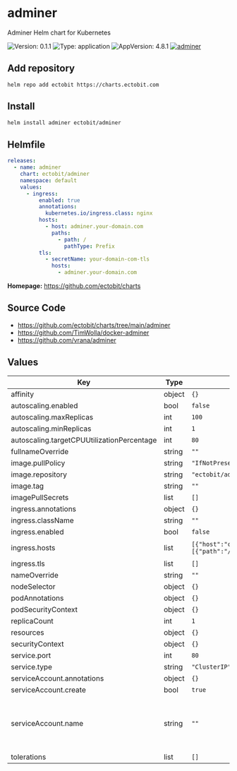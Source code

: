 # adminer

Adminer Helm chart for Kubernetes

![Version: 0.1.1](https://img.shields.io/badge/Version-0.1.1-informational?style=flat-square) ![Type: application](https://img.shields.io/badge/Type-application-informational?style=flat-square) ![AppVersion: 4.8.1](https://img.shields.io/badge/AppVersion-4.8.1-informational?style=flat-square) [![adminer](https://github.com/ectobit/charts/actions/workflows/adminer.yml/badge.svg)](https://github.com/ectobit/charts/actions/workflows/adminer.yml)

## Add repository

`helm repo add ectobit https://charts.ectobit.com`

## Install

```sh
helm install adminer ectobit/adminer
```

## Helmfile

```yaml
releases:
  - name: adminer
    chart: ectobit/adminer
    namespace: default
    values:
      - ingress:
          enabled: true
          annotations:
            kubernetes.io/ingress.class: nginx
          hosts:
            - host: adminer.your-domain.com
              paths:
                - path: /
                  pathType: Prefix
          tls:
            - secretName: your-domain-com-tls
              hosts:
                - adminer.your-domain.com
```

**Homepage:** <https://github.com/ectobit/charts>

## Source Code

- <https://github.com/ectobit/charts/tree/main/adminer>
- <https://github.com/TimWolla/docker-adminer>
- <https://github.com/vrana/adminer>

## Values

| Key                                        | Type   | Default                                                                                       | Description                                                                    |
| ------------------------------------------ | ------ | --------------------------------------------------------------------------------------------- | ------------------------------------------------------------------------------ |
| affinity                                   | object | `{}`                                                                                          |                                                                                |
| autoscaling.enabled                        | bool   | `false`                                                                                       |                                                                                |
| autoscaling.maxReplicas                    | int    | `100`                                                                                         |                                                                                |
| autoscaling.minReplicas                    | int    | `1`                                                                                           |                                                                                |
| autoscaling.targetCPUUtilizationPercentage | int    | `80`                                                                                          |                                                                                |
| fullnameOverride                           | string | `""`                                                                                          |                                                                                |
| image.pullPolicy                           | string | `"IfNotPresent"`                                                                              |                                                                                |
| image.repository                           | string | `"ectobit/adminer"`                                                                           |                                                                                |
| image.tag                                  | string | `""`                                                                                          |                                                                                |
| imagePullSecrets                           | list   | `[]`                                                                                          |                                                                                |
| ingress.annotations                        | object | `{}`                                                                                          |                                                                                |
| ingress.className                          | string | `""`                                                                                          |                                                                                |
| ingress.enabled                            | bool   | `false`                                                                                       |                                                                                |
| ingress.hosts                              | list   | `[{"host":"chart-example.local","paths":[{"path":"/","pathType":"ImplementationSpecific"}]}]` | kubernetes.io/tls-acme: "true"                                                 |
| ingress.tls                                | list   | `[]`                                                                                          |                                                                                |
| nameOverride                               | string | `""`                                                                                          |                                                                                |
| nodeSelector                               | object | `{}`                                                                                          |                                                                                |
| podAnnotations                             | object | `{}`                                                                                          |                                                                                |
| podSecurityContext                         | object | `{}`                                                                                          |                                                                                |
| replicaCount                               | int    | `1`                                                                                           |                                                                                |
| resources                                  | object | `{}`                                                                                          |                                                                                |
| securityContext                            | object | `{}`                                                                                          |                                                                                |
| service.port                               | int    | `80`                                                                                          |                                                                                |
| service.type                               | string | `"ClusterIP"`                                                                                 |                                                                                |
| serviceAccount.annotations                 | object | `{}`                                                                                          |                                                                                |
| serviceAccount.create                      | bool   | `true`                                                                                        |                                                                                |
| serviceAccount.name                        | string | `""`                                                                                          | If not set and create is true, a name is generated using the fullname template |
| tolerations                                | list   | `[]`                                                                                          |                                                                                |
